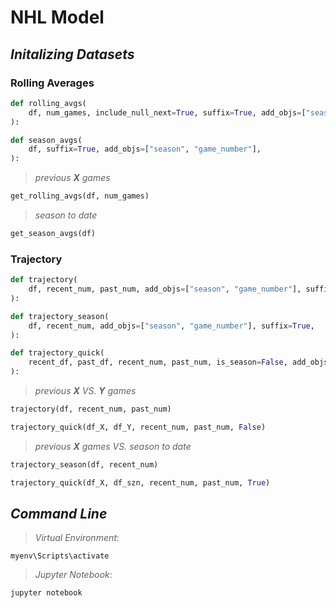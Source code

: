 # NHL Model

## _Initalizing Datasets_

### Rolling Averages
```python
def rolling_avgs(
    df, num_games, include_null_next=True, suffix=True, add_objs=["season", "game_number"],
):
```
```python
def season_avgs(
    df, suffix=True, add_objs=["season", "game_number"],
):
```
> _previous **X** games_
```python
get_rolling_avgs(df, num_games)
```
> _season to date_
```python
get_season_avgs(df)
```

### Trajectory
```python
def trajectory(
    df, recent_num, past_num, add_objs=["season", "game_number"], suffix=True,
):
```
```python
def trajectory_season(
    df, recent_num, add_objs=["season", "game_number"], suffix=True,
):
```
```python
def trajectory_quick(
    recent_df, past_df, recent_num, past_num, is_season=False, add_objs=["season", "game_number"], suffix=False,
):
```
>  _previous **X** VS. **Y** games_
```python
trajectory(df, recent_num, past_num)
```
```python
trajectory_quick(df_X, df_Y, recent_num, past_num, False)
```
> _previous **X** games VS. season to date_
  ```python
trajectory_season(df, recent_num)
  ```
```python
trajectory_quick(df_X, df_szn, recent_num, past_num, True)  
```

## _Command Line_
> _Virtual Environment_:
```console
myenv\Scripts\activate
```
> _Jupyter Notebook_:
```console
jupyter notebook
```
